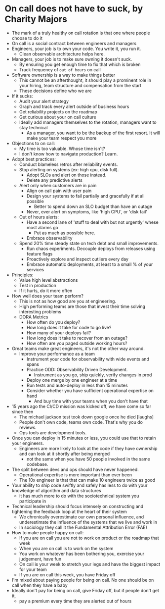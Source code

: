 # On call does not have to suck, by Charity Majors

- The mark of a truly healthy on call rotation is that one where people choose to do it
- On call is a social contract between engineers and managers
- Engineers, your job is to own your code. You write it, you run it.
  - Clean observable architecture helps here.
- Managers, your job is to make sure owning it doesn't suck.
  - By ensuring you get enough time to fix that which is broken
  - Track frequency of `out of hours` on call
- Software ownership is a way to make things better
  - This cannot be an afterthought, it should play a prominent role in your hiring, team structure and compensation from the start
  - These decisions define who we are
- If it sucks:
  - Audit your alert strategy
  - Graph and track every alert outside of business hours
  - Get reliability projects on the roadmap
  - Get curious about your on call culture
  - Ideally add managers themselves to the rotation, managers want to stay technical
    - As a manager, you want to be the backup of the first resort. It will make your team respect you more
- Objections to on call:
  - My time is too valuable. Whose time isn't?
  - I don't know how to navigate production? Learn.
- Adopt best practices:
  - Conduct blameless retros after reliability events.
  - Stop alerting on systems (ex: high cpu, disk full).
    - Adopt SLOs and alert on those instead. 
    - Delete any predictive alerts
  - Alert only when customers are in pain
    - Align on call pain with user pain
    - Design your systems to fail partially and gracefully if at all possible
      - Better to spend down an SLO budget than have an outage
    - Never, ever alert on symptoms, like 'high CPU', or 'disk fail'
  - Out of hours alerts:
    - Have a second lane of 'stuff to deal with but not urgently' whese most alarms go
      - Put as much as possible here.
    - Embrace observability
  - Spend 20% time steady state on tech debt and small improvements.
    - Run chaos experiments. Decouple deploys from releases using feature flags
    - Proactively explore and inspect outliers every day
    - Embrace automatic deployments, at least to a small % of your services
- Principles:
  - Value high level abstractions
  - Test in production
  - If it hurts, do it more often
- How well does your team perform?
  - This is not as how good are you at engineering. 
  - High performing teams are those that invest their time solving interesting problems
  - DORA Metrics
    - How often do you deploy?
    - How long does it take for code to go live?
    - How many of your deploys fail?
    - How long does it take to recover from an outage?
    - How often are you paged outside working hours?
- Great teams make great engineers, it's not the other way around.
  - Improve your performance as a team
    - Instrument your code for observability with wide events and spans
    - Practice ODD: Observability Driven Development.
      - Instrument as you go, ship quickly, verify changes in prod
    - Deploy one merge by one engineer at a time
    - Run tests and auto-deploy in less than 15 minutes
    - Consider whether you have sufficient operational expertise on hand
      - And buy time with your teams when you don't have that
- 15 years ago the CI/CD mission was kicked off, we have come so far since then
  - The michael jackson test took down google once he died [laughs]
  - People don't own code, teams own code. That's why you do reviews. 
  - Ops tools are development tools.
- Once you can deploy in 15 minutes or less, you could use that to retain your engineers.
  - Engineers are more likely to look at the code if they have ownership and can look at it shortly after being merged
    - not the same when you have 50 people involved in the same codebase.
- The split between devs and ops should have never happened. 
  - Operational expertise is more important than ever been
  - The 10x engineer is that that can make 10 engineers twice as good
- Your ability to ship code swiftly and safely has less to do with your knowledge of algorithm and data structures
  - it has much more to do with the sociotechnical system you participate in
- Technical leadership should focus intensely on constructing and tightening the feedback loop at the heart of their system
  - We chronically overestimate our own personal influence, and underestimate the influence of the systems that we live and work in
  - In sociology they call it the Fundamental Attribution Error (FAE)
- How to make people happy on call:
  - If you are on call you are not to work on product or the roadmap that week
  - When you are on call is to work on the system
  - You work on whatever has been bothering you, exercise your judgement, have fun
  - On call is your week to stretch your legs and have the biggest impact for your team
  - If you are on call this week, you have Friday off
- I'm mixed about paying people for being on call. No one should be on call when they have a baby
- Ideally don't pay for being on call, give Friday off, but if people don't get it,
  - pay a premium every time they are alerted out of hours